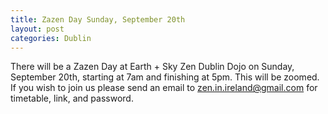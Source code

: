 ```yaml
---
title: Zazen Day Sunday, September 20th
layout: post
categories: Dublin
---
```


There will be a Zazen Day at Earth + Sky Zen Dublin Dojo on Sunday, September 20th, starting at 7am and finishing at 5pm. This will be zoomed. If you wish to join us please send an email to zen.in.ireland@gmail.com for timetable, link, and password.